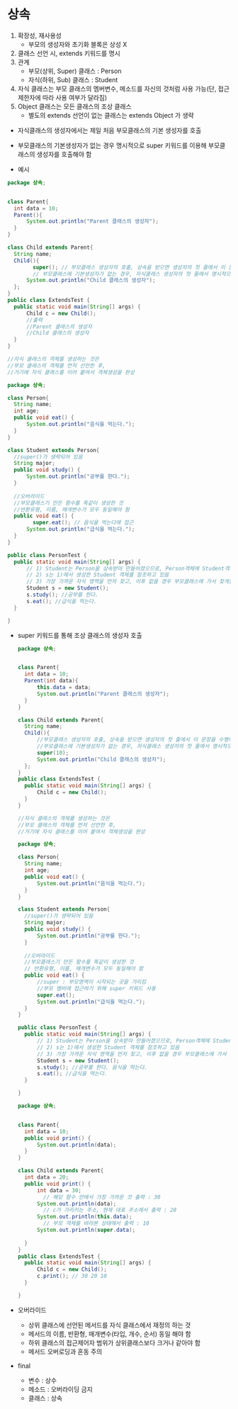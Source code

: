 # 상속

1. 확장성, 재사용성
   - 부모의 생성자와 초기화 블록은 상성 X
2. 클래스 선언 시, extends 키워드를 명시
3. 관계
   - 부모(상위, Super) 클래스 : Person
   - 자식(하위, Sub) 클래스 : Student
4. 자식 클래스는 부모 클래스의 멤버변수, 메소드를 자신의 것처럼 사용 가능(단, 접근제한자에 따라 사용 여부가 달라짐)
5. Object 클래스는 모든 클래스의 조상 클래스
   - 별도의 extends 선언이 없는 클래스는 extends Object 가 생략



- 자식클래스의 생성자에서는 제일 처음 부모클래스의 기본 생성자를 호출

- 부모클래스의 기본생성자가 없는 경우 명시적으로 super 키워드를 이용해 부모클래스의 생성자를 호출해야 함

-   예시

  ```java
  package 상속;
  
  
  class Parent{
  	int data = 10;
  	Parent(){
  		System.out.println("Parent 클래스의 생성자");
  	}
  }
  
  class Child extends Parent{
  	String name;
  	Child(){
          super(); // 부모클래스 생성자의 호출, 상속을 받으면 생성자의 첫 줄에서 이 문장을 수행하게 됨
          // 부모클래스에 기본생성자가 없는 경우, 자식클래스 생성자의 첫 줄에서 명시적으로 부모클래스의 생성자를 호출해줘야됨
  		System.out.println("Child 클래스의 생성자");
  	};
  }
  public class ExtendsTest {
  	public static void main(String[] args) {
  		Child c = new Child();
  		//출력
  		//Parent 클래스의 생성자
  		//Child 클래스의 생성자
  	}
  }
  
  //자식 클래스의 객체를 생성하는 것은
  //부모 클래스의 객체를 먼저 선언한 후,
  //거기에 자식 클래스를 이어 붙여서 객체생성을 완성
  ```

  ```java
  package 상속;
  
  class Person{
  	String name;
  	int age;
  	public void eat() {
  		System.out.println("음식을 먹는다.");
  	}
  }
  
  class Student extends Person{
  	//super()가 생략되어 있음
  	String major;
  	public void study() {
  		System.out.println("공부를 한다.");
  	}
  	
  	//오버라이드
  	//부모클래스기 만든 함수를 똑같이 생성한 것
  	//반환유형, 이름, 매개변수가 모두 동일해야 함
  	public void eat() {
          super.eat(); // 음식을 먹는다에 접근
  		System.out.println("급식을 먹는다.");
  	}
  }
  
  public class PersonTest {
  	public static void main(String[] args) {
  		// 1) Student는 Person을 상속받아 만들어졌으므로, Person객체에 Student객체가 이어붙여져 생성됨
  		// 2) s는 1)에서 생성한 Student 객체를 참조하고 있음
  		// 3) 가장 가까운 자식 영역을 먼저 찾고, 이후 없을 경우 부모클래스에 가서 찾게됨
  		Student s = new Student();
  		s.study(); //공부를 한다.
  		s.eat(); //급식을 먹는다.
  	}
  
  }
  ```

  

- super 키워드를 통해 조상 클래스의 생성자 호출

  ```java
  package 상속;
  
  
  class Parent{
  	int data = 10;
  	Parent(int data){
  		this.data = data;
  		System.out.println("Parent 클래스의 생성자");
  	}
  }
  
  class Child extends Parent{
  	String name;
  	Child(){
  		//부모클래스 생성자의 호출, 상속을 받으면 생성자의 첫 줄에서 이 문장을 수행하게 됨
  		//부모클래스에 기본생성자가 없는 경우, 자식클래스 생성자의 첫 줄에서 명시적으로 부모클래스의 생성자를 호출해줘야됨
  		super(10); 
  		System.out.println("Child 클래스의 생성자");
  	};
  }
  public class ExtendsTest {
  	public static void main(String[] args) {
  		Child c = new Child();
  	}
  }
  
  //자식 클래스의 객체를 생성하는 것은
  //부모 클래스의 객체를 먼저 선언한 후,
  //거기에 자식 클래스를 이어 붙여서 객체생성을 완성
  ```

  ```java
  package 상속;
  
  class Person{
  	String name;
  	int age;
  	public void eat() {
  		System.out.println("음식을 먹는다.");
  	}
  }
  
  class Student extends Person{
  	//super()가 생략되어 있음
  	String major;
  	public void study() {
  		System.out.println("공부를 한다.");
  	}
  	
  	//오버라이드
  	//부모클래스기 만든 함수를 똑같이 생성한 것
  	// 반환유형, 이름, 매개변수가 모두 동일해야 함
  	public void eat() {
  		//super : 부모영역이 시작되는 곳을 가리킴
  		//부모 멤버에 접근하기 위해 super 키워드 사용
  		super.eat();
  		System.out.println("급식을 먹는다.");
  	}
  }
  
  public class PersonTest {
  	public static void main(String[] args) {
  		// 1) Student는 Person을 상속받아 만들어졌으므로, Person객체에 Student객체가 이어붙여져 생성됨
  		// 2) s는 1)에서 생성한 Student 객체를 참조하고 있음
  		// 3) 가장 가까운 자식 영역을 먼저 찾고, 이후 없을 경우 부모클래스에 가서 찾게됨
  		Student s = new Student();
  		s.study(); //공부를 한다. 음식을 먹는다.
  		s.eat(); //급식을 먹는다.
  	}
  
  }
  ```

  ```java
  package 상속;
  
  
  class Parent{
  	int data = 10;
  	public void print() {
  		System.out.println(data);
  	}
  }
  
  class Child extends Parent{
  	int data = 20;
  	public void print() {
  		int data = 30;
          // 해당 함수 안에서 가장 가까운 것 출력 : 30
  		System.out.println(data);
          // c가 가리키는 주소, 현재 대표 주소에서 출력 : 20
  		System.out.println(this.data);
          // 부모 객체를 바라본 상태에서 출력 : 10
  		System.out.println(super.data);
  	
  	}
  }
  public class ExtendsTest {
  	public static void main(String[] args) {
  		Child c = new Child();
  		c.print(); // 30 20 10
  	}
  
  }
  ```

  

- 오버라이드
  - 상위 클래스에 선언된 메서드를 자식 클래스에서 재정의 하는 것
  - 메서드의 이름, 반환형, 매개변수(타입, 개수, 순서) 동일 해야 함
  - 하위 클래스의 접근제어자 범위가 상위클래스보다 크거나 같아야 함
  - 메서드 오버로딩과 혼동 주의



- final
  - 변수 : 상수
  - 메소드 : 오버라이딩 금지
  - 클래스 : 상속


